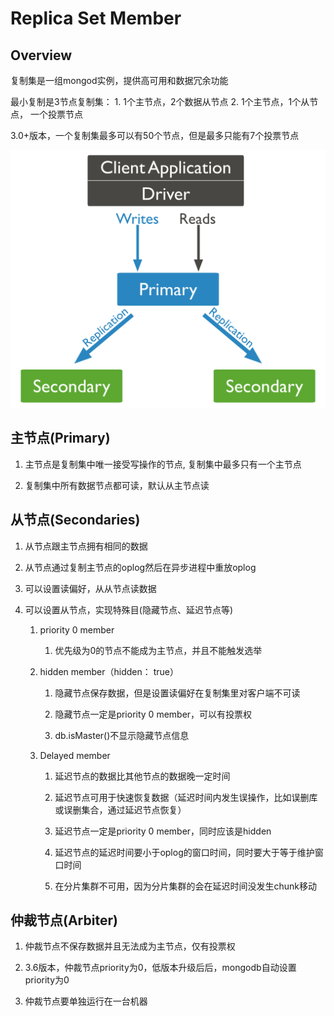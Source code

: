 # Replica Set Member

## Overview

复制集是一组mongod实例，提供高可用和数据冗余功能

最小复制是3节点复制集：
    1. 1个主节点，2个数据从节点
    2. 1个主节点，1个从节点， 一个投票节点

3.0+版本，一个复制集最多可以有50个节点，但是最多只能有7个投票节点

![replica set](../public/pics/replica-set-read-write-operations-primary.bakedsvg.svg)

## 主节点(Primary)

1. 主节点是复制集中唯一接受写操作的节点, 复制集中最多只有一个主节点

2. 复制集中所有数据节点都可读，默认从主节点读


## 从节点(Secondaries)

1. 从节点跟主节点拥有相同的数据

2. 从节点通过复制主节点的oplog然后在异步进程中重放oplog

3. 可以设置读偏好，从从节点读数据

4. 可以设置从节点，实现特殊目(隐藏节点、延迟节点等)

    1. priority 0 member

        1. 优先级为0的节点不能成为主节点，并且不能触发选举

    2. hidden member（hidden： true）

        1. 隐藏节点保存数据，但是设置读偏好在复制集里对客户端不可读

        2. 隐藏节点一定是priority 0 member，可以有投票权

        3. db.isMaster()不显示隐藏节点信息

    3. Delayed member

        1. 延迟节点的数据比其他节点的数据晚一定时间

        2. 延迟节点可用于快速恢复数据（延迟时间内发生误操作，比如误删库或误删集合，通过延迟节点恢复）

        3. 延迟节点一定是priority 0 member，同时应该是hidden 

        4. 延迟节点的延迟时间要小于oplog的窗口时间，同时要大于等于维护窗口时间

        5. 在分片集群不可用，因为分片集群的会在延迟时间没发生chunk移动


## 仲裁节点(Arbiter)

1. 仲裁节点不保存数据并且无法成为主节点，仅有投票权

2. 3.6版本，仲裁节点priority为0，低版本升级后后，mongodb自动设置priority为0

3. 仲裁节点要单独运行在一台机器

